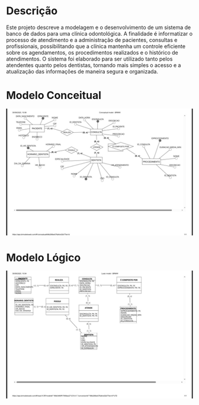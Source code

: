 
# Descrição

Este projeto descreve a modelagem e o desenvolvimento de um sistema de banco de dados para uma clínica odontológica. A finalidade é informatizar o processo de atendimento e a administração de pacientes, consultas e profissionais, possibilitando que a clínica mantenha um controle eficiente sobre os agendamentos, os procedimentos realizados e o histórico de atendimentos. O sistema foi elaborado para ser utilizado tanto pelos atendentes quanto pelos dentistas, tornando mais simples o acesso e a atualização das informações de maneira segura e organizada.

# Modelo Conceitual

![Modelo Conceitual](./modelo-conceitual.jpeg)

# Modelo Lógico 

![Modelo Logico](./modelo-logico.jpeg)
